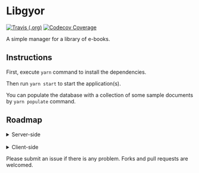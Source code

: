 # Libgyor

[![Travis (.org)](https://img.shields.io/travis/maacpiash/libgyor?style=flat-square)](https://travis-ci.org/maacpiash/libgyor)
[![Codecov Coverage](https://img.shields.io/codecov/c/github/maacpiash/libgyor.svg?style=flat-square)](https://codecov.io/gh/maacpiash/libgyor)

A simple manager for a library of e-books.

## Instructions

First, execute `yarn` command to install the dependencies.

Then run `yarn start` to start the application(s).

You can populate the database with a collection of some sample documents by `yarn populate` command.

## Roadmap

<details>

<summary>Server-side</summary>

- [x] Node project initiation
- [x] Creation of a database
- [x] Creation of a server
- [x] Basic CRUD operations via API
  - [x] Create new book entries
  - [x] Read existing book entries
  - [x] Update existing book entries
  - [x] Delete existing book entries
- [x] Persistent storage (MySQL)

</details>

<br>

<details>

<summary>Client-side</summary>

- [x] Create new book entries
- [x] Read existing book entries
- [x] Update existing book entries
- [x] Delete existing book entries

</details>

Please submit an issue if there is any problem. Forks and pull requests are welcomed.
